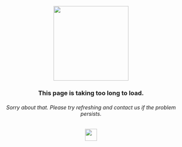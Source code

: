 
<div align="center">
<p>
  <img src="https://i.postimg.cc/nLFQsSgD/Unknown.png" width="200"/>
</p>
<p>

### This page is taking too long to load.

</p>
<p>
  
###### Sorry about that. Please try refreshing and contact us if the problem persists.
</p>
<img src="https://i.postimg.cc/GtnBRc0v/301.gif" width="32"/>
</div>


<!--
**ahmadnbl/ahmadnbl** is a ✨ _special_ ✨ repository because its `README.md` (this file) appears on your GitHub profile.

Here are some ideas to get you started:

- 🔭 I’m currently working on ...
- 🌱 I’m currently learning ...
- 👯 I’m looking to collaborate on ...
- 🤔 I’m looking for help with ...
- 💬 Ask me about ...
- 📫 How to reach me: ...
- 😄 Pronouns: ...
- ⚡ Fun fact: ...
-->

